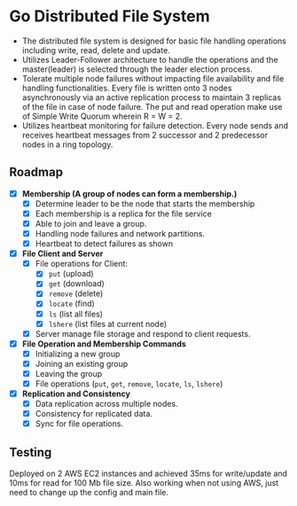 # Go Distributed File System

- The distributed file system is designed for basic file handling operations including write, read, delete and update. 
- Utilizes Leader-Follower architecture to handle the operations and the master(leader) is selected through the leader election process. 
- Tolerate multiple node failures without impacting file availability and file handling functionalities. Every file is written onto 3 nodes asynchronously via an active replication process to maintain 3 replicas of the file in case of node failure. The put and read operation make use of Simple Write Quorum wherein R = W = 2. 
- Utilizes heartbeat monitoring for failure detection. Every node sends and receives heartbeat messages from 2 successor and 2 predecessor nodes in a ring topology.

## Roadmap

- [x] **Membership (A group of nodes can form a membership.)**
  - [x] Determine leader to be the node that starts the membership
  - [x] Each membership is a replica for the file service
  - [x] Able to join and leave a group.
  - [x] Handling node failures and network partitions.
  - [x] Heartbeat to detect failures as shown

- [x] **File Client and Server**
  - [x] File operations for Client:
    - [x] `put` (upload)
    - [x] `get` (download)
    - [x] `remove` (delete)
    - [x] `locate` (find)
    - [x] `ls` (list all files)
    - [x] `lshere` (list files at current node)
  - [x] Server manage file storage and respond to client requests.

- [x] **File Operation and Membership Commands**
    - [x] Initializing a new group
    - [x] Joining an existing group
    - [x] Leaving the group
    - [x] File operations (`put`, `get`, `remove`, `locate`, `ls`, `lshere`)

- [x] **Replication and Consistency**
  - [x] Data replication across multiple nodes.
  - [x] Consistency for replicated data.
  - [x] Sync for file operations.

## Testing
Deployed on 2 AWS EC2 instances and achieved 35ms for write/update and 10ms for read for 100 Mb file size. Also working when not using AWS, just need to change up the config and main file.
